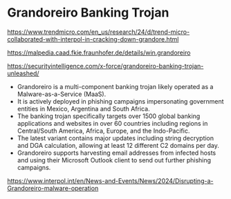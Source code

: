 # Grandoreiro Banking Trojan
https://www.trendmicro.com/en_us/research/24/d/trend-micro-collaborated-with-interpol-in-cracking-down-grandore.html

https://malpedia.caad.fkie.fraunhofer.de/details/win.grandoreiro

https://securityintelligence.com/x-force/grandoreiro-banking-trojan-unleashed/

- Grandoreiro is a multi-component banking trojan likely operated as a Malware-as-a-Service (MaaS).
- It is actively deployed in phishing campaigns impersonating government entities in Mexico, Argentina and South Africa.
- The banking trojan specifically targets over 1500 global banking applications and websites in over 60 countries including regions in Central/South America, Africa, Europe, and the Indo-Pacific.
- The latest variant contains major updates including string decryption and DGA calculation, allowing at least 12 different C2 domains per day.
- Grandoreiro supports harvesting email addresses from infected hosts and using their Microsoft Outlook client to send out further phishing campaigns.

https://www.interpol.int/en/News-and-Events/News/2024/Disrupting-a-Grandoreiro-malware-operation